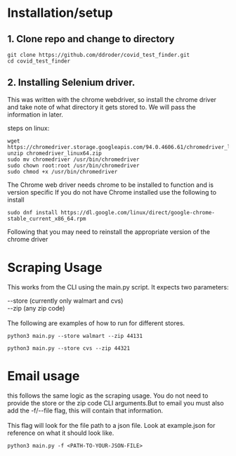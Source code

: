 
# Installation/setup
## 1. Clone repo and change to directory
```
git clone https://github.com/ddroder/covid_test_finder.git
cd covid_test_finder
```
## 2. Installing Selenium driver.
This was written with the chrome webdriver, so install the chrome driver and take note of what directory it gets stored to. We will pass the information in later.

steps on linux:
```
wget https://chromedriver.storage.googleapis.com/94.0.4606.61/chromedriver_linux64.zip 
unzip chromedriver_linux64.zip 
sudo mv chromedriver /usr/bin/chromedriver 
sudo chown root:root /usr/bin/chromedriver 
sudo chmod +x /usr/bin/chromedriver 
```
The Chrome web driver needs chrome to be installed to function and is version specific
If you do not have Chrome installed use the following to install
```
sudo dnf install https://dl.google.com/linux/direct/google-chrome-stable_current_x86_64.rpm
```
Following that you may need to reinstall the appropriate version of the chrome driver


# Scraping Usage
This works from the CLI using the main.py script. It expects two parameters:

--store (currently only walmart and cvs)
<br>--zip   (any zip code)<br>
<br>
The following are examples of how to run for different stores.

```
python3 main.py --store walmart --zip 44131
```

```
python3 main.py --store cvs --zip 44321
```

# Email usage
this follows the same logic as the scraping usage. You do not need to provide the store or the zip code CLI arguments.But to email you must also add the -f/--file flag, this will contain that information.
<br>
<br>
This flag will look for the file path to a json file. Look at example.json for reference on what it should look like.
<br>
```
python3 main.py -f <PATH-TO-YOUR-JSON-FILE>
```


